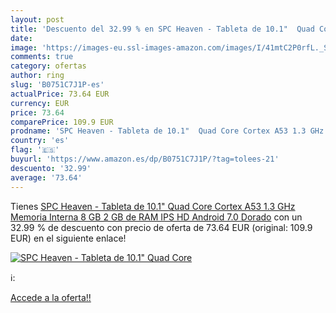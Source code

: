 ```yaml
---
layout: post
title: 'Descuento del 32.99 % en SPC Heaven - Tableta de 10.1"  Quad Core'
date: 
image: 'https://images-eu.ssl-images-amazon.com/images/I/41mtC2P0rfL._SL200_.jpg'
comments: true
category: ofertas
author: ring
slug: 'B0751C7J1P-es'
actualPrice: 73.64 EUR
currency: EUR
price: 73.64
comparePrice: 109.9 EUR
prodname: 'SPC Heaven - Tableta de 10.1"  Quad Core Cortex A53 1.3 GHz  Memoria Interna 8 GB  2 GB de RAM  IPS HD  Android 7.0  Dorado'
country: 'es'
flag: '🇪🇸'
buyurl: 'https://www.amazon.es/dp/B0751C7J1P/?tag=tolees-21'
descuento: '32.99'
average: '73.64'
---
```


Tienes [SPC Heaven - Tableta de 10.1"  Quad Core Cortex A53 1.3 GHz  Memoria Interna 8 GB  2 GB de RAM  IPS HD  Android 7.0  Dorado](https://www.amazon.es/dp/B0751C7J1P/?tag=tolees-21) con un 32.99 % de descuento con precio de oferta de 73.64 EUR (original: 109.9 EUR) en el siguiente enlace!

[![SPC Heaven - Tableta de 10.1"  Quad Core](https://images-eu.ssl-images-amazon.com/images/I/41mtC2P0rfL._SL200_.jpg)](https://www.amazon.es/dp/B0751C7J1P/?tag=tolees-21)

ℹ️:


[Accede a la oferta!!](https://www.amazon.es/dp/B0751C7J1P/?tag=tolees-21)
